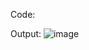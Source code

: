 Code:

Output:
![image](https://github.com/user-attachments/assets/8fc68a6b-4817-4259-bddb-0ac77707fab7)
